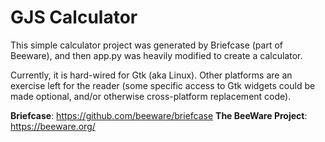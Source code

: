 GJS Calculator
==============

This simple calculator project was generated by Briefcase (part of Beeware),
and then app.py was heavily modified to create a calculator.

Currently, it is hard-wired for Gtk (aka Linux). Other platforms are an
exercise left for the reader (some specific access to Gtk widgets could
be made optional, and/or otherwise cross-platform replacement code).

**Briefcase**: https://github.com/beeware/briefcase
**The BeeWare Project**: https://beeware.org/
